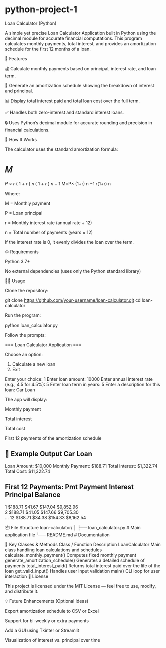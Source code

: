# python-project-1
Loan Calculator (Python)

A simple yet precise Loan Calculator Application built in Python using the decimal module for accurate financial computations.
This program calculates monthly payments, total interest, and provides an amortization schedule for the first 12 months of a loan.

🚀 Features

💰 Calculate monthly payments based on principal, interest rate, and loan term.

📅 Generate an amortization schedule showing the breakdown of interest and principal.

📊 Display total interest paid and total loan cost over the full term.

✅ Handles both zero-interest and standard interest loans.

🔒 Uses Python’s decimal module for accurate rounding and precision in financial calculations.

🧩 How It Works

The calculator uses the standard amortization formula:

𝑀
=
𝑃
×
𝑟
(
1
+
𝑟
)
𝑛
(
1
+
𝑟
)
𝑛
−
1
M=P×
(1+r)
n
−1
r(1+r)
n
	​


Where:

M = Monthly payment

P = Loan principal

r = Monthly interest rate (annual rate ÷ 12)

n = Total number of payments (years × 12)

If the interest rate is 0, it evenly divides the loan over the term.

⚙️ Requirements

Python 3.7+

No external dependencies (uses only the Python standard library)

🏃‍♂️ Usage

Clone the repository:

git clone https://github.com/your-username/loan-calculator.git
cd loan-calculator


Run the program:

python loan_calculator.py


Follow the prompts:

=== Loan Calculator Application ===

Choose an option:
1. Calculate a new loan
2. Exit

Enter your choice: 1
Enter loan amount: 10000
Enter annual interest rate (e.g., 4.5 for 4.5%): 5
Enter loan term in years: 5
Enter a description for this loan: Car Loan


The app will display:

Monthly payment

Total interest

Total cost

First 12 payments of the amortization schedule

🧾 Example Output
Car Loan
--------------------------------------------------
Loan Amount: $10,000
Monthly Payment: $188.71
Total Interest: $1,322.74
Total Cost: $11,322.74

First 12 Payments:
Pmt   Payment      Interest   Principal  Balance     
--------------------------------------------------
1     $188.71      $41.67     $147.04    $9,852.96  
2     $188.71      $41.05     $147.66    $9,705.30  
...
12    $188.71      $34.38     $154.33    $8,162.54  

📦 File Structure
loan-calculator/
│
├── loan_calculator.py   # Main application file
└── README.md            # Documentation

🧠 Key Classes & Methods
Class / Function	Description
LoanCalculator	Main class handling loan calculations and schedules
calculate_monthly_payment()	Computes fixed monthly payment
generate_amortization_schedule()	Generates a detailed schedule of payments
total_interest_paid()	Returns total interest paid over the life of the loan
get_valid_input()	Handles user input validation
main()	CLI loop for user interaction
🪪 License

This project is licensed under the MIT License — feel free to use, modify, and distribute it.

💡 Future Enhancements (Optional Ideas)

Export amortization schedule to CSV or Excel

Support for bi-weekly or extra payments

Add a GUI using Tkinter or Streamlit

Visualization of interest vs. principal over time
